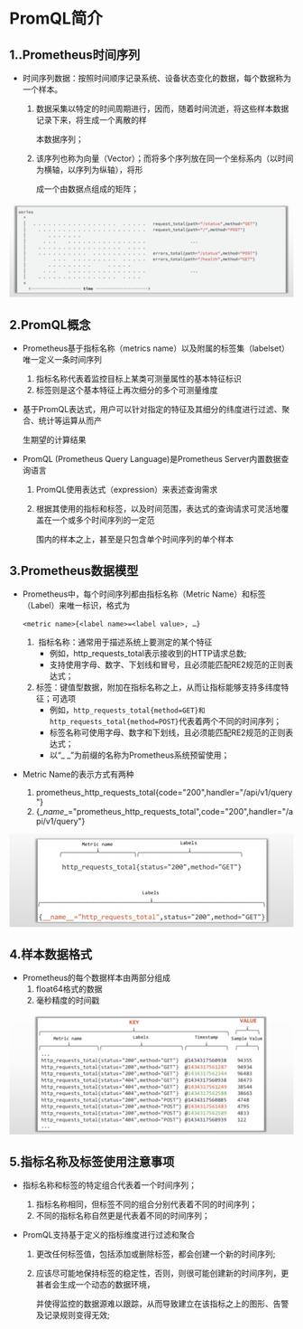 # PromQL简介

## 1..Prometheus时间序列

- 时间序列数据：按照时间顺序记录系统、设备状态变化的数据，每个数据称为一个样本。

  1. 数据采集以特定的时间周期进行，因而，随着时间流逝，将这些样本数据记录下来，将生成一个离散的样

     本数据序列；

  2. 该序列也称为向量（Vector）；而将多个序列放在同一个坐标系内（以时间为横轴，以序列为纵轴），将形

     成一个由数据点组成的矩阵；

![image-20240827150609530](./000.picture/image-20240827150609530.png)

## 2.PromQL概念

- Prometheus基于指标名称（metrics name）以及附属的标签集（labelset）唯一定义一条时间序列

  1. 指标名称代表着监控目标上某类可测量属性的基本特征标识
  2. 标签则是这个基本特征上再次细分的多个可测量维度

- 基于PromQL表达式，用户可以针对指定的特征及其细分的纬度进行过滤、聚合、统计等运算从而产

  生期望的计算结果

- PromQL (Prometheus Query Language)是Prometheus Server内置数据查询语言

  1. PromQL使用表达式（expression）来表述查询需求

  2. 根据其使用的指标和标签，以及时间范围，表达式的查询请求可灵活地覆盖在一个或多个时间序列的一定范

     围内的样本之上，甚至是只包含单个时间序列的单个样本

## 3.Prometheus数据模型

- Prometheus中，每个时间序列都由指标名称（Metric Name）和标签（Label）来唯一标识，格式为

  `<metric name>{<label name>=<label value>, …}`

  1. ​	指标名称：通常用于描述系统上要测定的某个特征
     - 例如，http_requests_total表示接收到的HTTP请求总数;
     - 支持使用字母、数字、下划线和冒号，且必须能匹配RE2规范的正则表达式；
  2. 标签：键值型数据，附加在指标名称之上，从而让指标能够支持多纬度特征；可选项
     - 例如，`http_requests_total{method=GET}和http_requests_total{method=POST}`代表着两个不同的时间序列；
     - 标签名称可使用字母、数字和下划线，且必须能匹配RE2规范的正则表达式；
     - 以“_ _”为前缀的名称为Prometheus系统预留使用；

- Metric Name的表示方式有两种

  1. prometheus_http_requests_total{code="200",handler="/api/v1/query"}
  2. {\__name__="prometheus_http_requests_total",code="200",handler="/api/v1/query"}

![image-20240827151701567](./000.picture/image-20240827151701567.png)

## 4.样本数据格式

- Prometheus的每个数据样本由两部分组成
  1. float64格式的数据
  2. 毫秒精度的时间戳

![image-20240827151909262](./000.picture/image-20240827151909262.png)

## 5.指标名称及标签使用注意事项

- 指标名称和标签的特定组合代表着一个时间序列；

  1. 指标名称相同，但标签不同的组合分别代表着不同的时间序列；
  2. 不同的指标名称自然更是代表着不同的时间序列；

- PromQL支持基于定义的指标维度进行过滤和聚合

  1. 更改任何标签值，包括添加或删除标签，都会创建一个新的时间序列;

  2. 应该尽可能地保持标签的稳定性，否则，则很可能创建新的时间序列，更甚者会生成一个动态的数据环境，

     并使得监控的数据源难以跟踪，从而导致建立在该指标之上的图形、告警及记录规则变得无效;